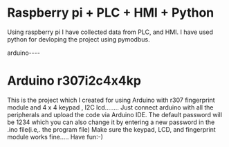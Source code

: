 # Raspberry pi + PLC + HMI + Python
Using raspberry pi I have collected data from PLC, and HMI.
I have used python for devloping the project using pymodbus.


arduino----
# Arduino r307i2c4x4kp
This is the project which I created for using Arduino with r307 fingerprint module and 4 x 4 keypad , I2C lcd........
Just connect arduino with all the peripherals and upload the code via Arduino IDE.
The default password will be 1234 which you can also change it by entering a new password in the .ino file(i.e,. the program file)
Make sure the keypad, LCD, and fingerprint module works fine.....
Have fun:-)

